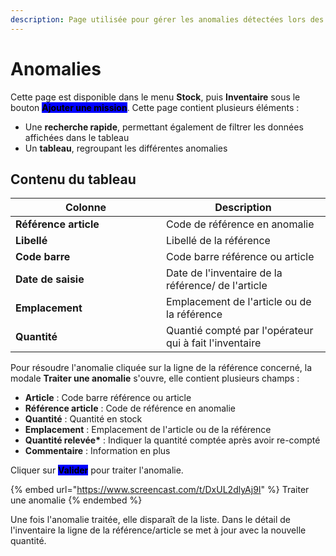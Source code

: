 ```yaml
---
description: Page utilisée pour gérer les anomalies détectées lors des inventaires
---
```


# Anomalies

Cette page est disponible dans le menu **Stock**, puis **Inventaire**  sous le bouton  <mark style="background-color:blue;">**Ajouter une mission**</mark>. Cette page contient plusieurs éléments :&#x20;

* Une **recherche rapide**, permettant également de filtrer les données affichées dans le tableau
* Un **tableau**, regroupant les différentes anomalies

## Contenu du tableau

<table><thead><tr><th width="225">Colonne</th><th>Description</th></tr></thead><tbody><tr><td><strong>Référence article</strong></td><td>Code de référence en anomalie</td></tr><tr><td><strong>Libellé</strong></td><td>Libellé de la référence</td></tr><tr><td><strong>Code barre</strong></td><td>Code barre référence ou article</td></tr><tr><td><strong>Date de saisie</strong></td><td>Date de l'inventaire de la référence/ de l'article</td></tr><tr><td><strong>Emplacement</strong></td><td>Emplacement de l'article ou de la référence</td></tr><tr><td><strong>Quantité</strong></td><td>Quantié compté par l'opérateur qui à fait l'inventaire</td></tr></tbody></table>

Pour résoudre l'anomalie cliquée sur la ligne de la référence concerné, la modale **Traiter une anomalie** s'ouvre, elle contient plusieurs champs :

* **Article** : Code barre référence ou article&#x20;
* **Référence article** : Code de référence en anomalie
* **Quantité** : Quantité en stock
* **Emplacement** : Emplacement de l'article ou de la référence
* **Quantité relevée\*** : Indiquer la quantité comptée après avoir re-compté
* **Commentaire** : Information en plus&#x20;

Cliquer sur <mark style="background-color:blue;">**Valider**</mark> pour traiter l'anomalie.

{% embed url="https://www.screencast.com/t/DxUL2dlyAj9I" %}
Traiter une anomalie
{% endembed %}

Une fois l'anomalie traitée, elle disparaît de la liste. Dans le détail de l'inventaire la ligne de la référence/article se met à jour avec la nouvelle quantité.
